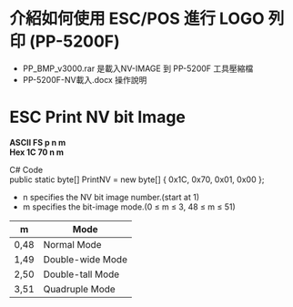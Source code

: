 # 介紹如何使用 ESC/POS 進行 LOGO 列印 (PP-5200F)
+ PP_BMP_v3000.rar 是載入NV-IMAGE 到 PP-5200F 工具壓縮檔
+ PP-5200F-NV載入.docx 操作說明

# ESC Print NV bit Image
**ASCII FS p n m**\
**Hex 1C 70 n m**

C# Code\
public static byte[] PrintNV = new byte[] { 0x1C, 0x70, 0x01, 0x00 };  
 + n specifies the NV bit image number.(start at 1)
 + m specifies the bit-image mode.(0 ≤ m ≤ 3, 48 ≤ m ≤ 51)

|      m         |            Mode              |
|----------------|------------------------------|
|0,48            |Normal Mode                   |
|1,49            |Double-wide Mode              |
|2,50            |Double-tall Mode              |
|3,51            |Quadruple Mode              |
